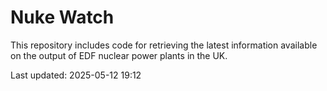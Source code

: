 # Nuke Watch

This repository includes code for retrieving the latest information available on the output of EDF nuclear power plants in the UK.

Last updated: 2025-05-12 19:12
